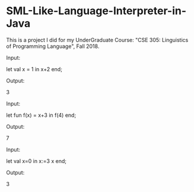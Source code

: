 # SML-Like-Language-Interpreter-in-Java

This is a project I did for my UnderGraduate Course: "CSE 305: Linguistics of Programming Language", Fall 2018.




Input:

let val x = 1 in x+2 end;

Output:

3


Input:

let fun f(x) = x+3 in f(4) end;

Output:

7


Input:

let val x=0 in x:=3 x end;

Output:

3
